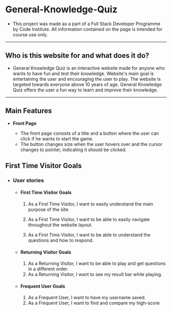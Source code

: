 # General-Knowledge-Quiz
- This project was made as a part of a Full Stack Developer Programme by Code Institute. All information contained on the page is intended for course use only.
-----
## Who is this website for and what does it do? 

- General Knowledge Quiz is an interactive website made for anyone who wants to have fun and test their knowledge. 
Website's main goal is entertaining the user and encouraging the user to play. The website is targeted towards everyone above 10 years of age. General Knowledge Quiz offers the user a fun way to learn and improve their knowledge.
-----
## Main Features
- __Front Page__

  - The front page consists of a title and a button where the user can click if he wants to start the game.
  - The button changes size when the user hovers over and the cursor changes to pointer, indicating it should be clicked.

 ## First Time Visitor Goals
-   ### User stories

    -   #### First Time Visitor Goals

        1. As a First Time Visitor, I want to easily understand the main 
        purpose of the site.

        2. As a First Time Visitor, I want to be able to easily navigate throughout the website layout.

        3. As a First Time Visitor, I want to be able to understand the questions and how to respond. 

    -   #### Returning Visitor Goals

        1. As a Returning Visitor, I want to be able to play and get questions in a different order.
        2. As a Returning Visitor, I want to see my result bar while playing.
        

    -   #### Frequent User Goals
        1. As a Frequent User, I want to have my username saved.
        2. As a Frequent User, I want to find and compare my high-score